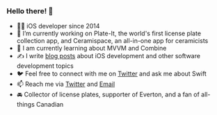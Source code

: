### Hello there! 👋

- 👨‍💻 iOS developer since 2014
- 🍵 I’m currently working on Plate-It, the world's first license plate collection app, and Ceramispace, an all-in-one app for ceramicists
- 🔎 I am currently learning about MVVM and Combine
- ✍️ I write [blog posts](https://roddy.io) about iOS development and other software development topics
- 🐦 Feel free to connect with me on [Twitter](https://twitter.com/podomunro) and ask me about Swift
- 📫 Reach me via [Twitter](https://twitter.com/podomunro) and [Email](mailto:roddymunro@icloud.com)
- 🚘 Collector of license plates, supporter of Everton, and a fan of all-things Canadian
